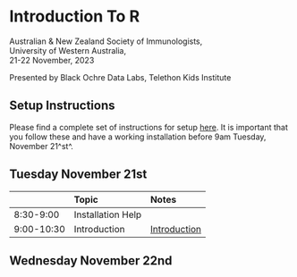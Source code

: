 # Introduction To R

Australian & New Zealand Society of Immunologists,  
University of Western Australia,  
21-22 November, 2023

Presented by Black Ochre Data Labs, Telethon Kids Institute

## Setup Instructions

Please find a complete set of instructions for setup [here](installations.html).
It is important that you follow these and have a working installation before 9am Tuesday, November 21^st^.

## Tuesday November 21st

|     | Topic | Notes |
|:--- |:----- |:----- |
| 8:30-9:00 | Installation Help |    |
| 9:00-10:30 | Introduction | [Introduction](intro.html) |


## Wednesday November 22nd